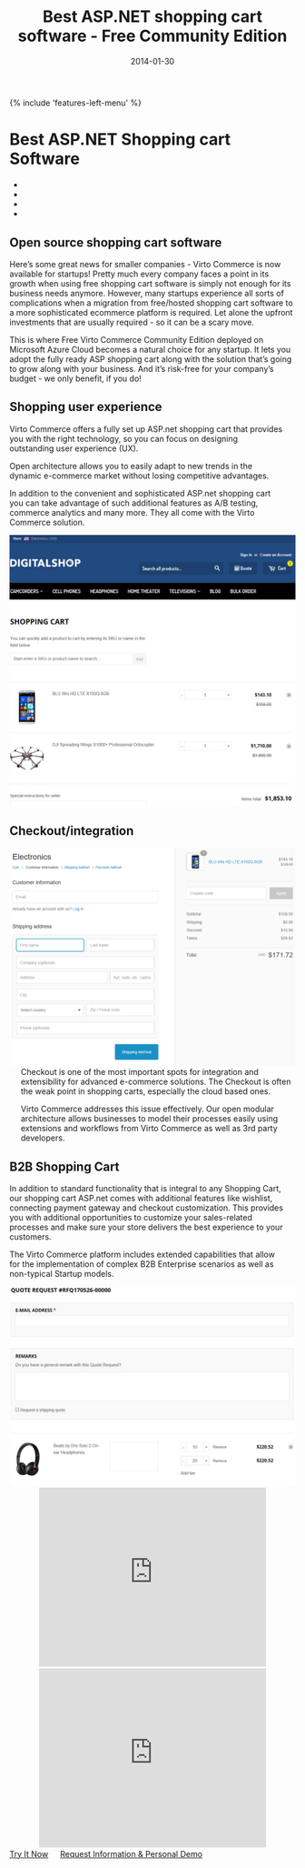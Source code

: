 ﻿---
title: Best ASP.NET shopping cart software - Free Community Edition
description: Build an online store with Virto Commerce ASP.NET shopping cart software. Benefit from an open source shopping cart software that has every feature you need.
date: 2014-01-30
canonical: https://virtocommerce.com/shopping-cart
permalink: shopping-cart
ogimage: https://virtocommerce.com/assets/images/vc_fb.jpg
ogtitle: Best ASP.NET Shopping Cart Software - Free Community Edition
ogsitename: Virtocommerce
twittercard: summary
twittertitle: Virto Commerce
twitterdescription: Virto Commerce is a powerful ecommerce platform that includes everything you need to create an online store and sell online. Try it free with Free Community License
twitterimage: https://virtocommerce.com/assets/images/vc_fb-2.jpg
twittersite: Virtocommerce
tags : 
- shopping-cart
- cart
- commerce
---
<div class="business-features clearfix __responsive">
	{% include 'features-left-menu' %}
	<div class="business-cnt">
		<div class="head __cart">
			<h1 class="title">Best ASP.NET Shopping cart Software</h1>
		</div>
		<div class="blog b2b-e-commerce">
			<ul class="socials list" style="margin-top: 20px;">
				<li class="list-item fb">
					<a class="list-link" href="https://www.facebook.com/sharer/sharer.php?u={{ '/shopping-cart' | absolute_url }}" target="_blank"><i class="list-ico fa fa-facebook"></i></a>
				</li>
				<li class="list-item plus">
					<a class="list-link" href="https://plus.google.com/share?url={{ '/shopping-cart' | absolute_url }}" target="_blank"><i class="list-ico fa fa-google-plus"></i></a>
				</li>
				<li class="list-item tw">
					<a class="list-link" href="https://twitter.com/intent/tweet?text={{ '/shopping-cart' | absolute_url }}" target="_blank"><i class="list-ico fa fa-twitter"></i></a>
				</li>
				<li class="list-item in">
					<a class="list-link" href="https://www.linkedin.com/shareArticle?mini=true&url={{ '/shopping-cart' | absolute_url }}" target="_blank"><i class="list-ico fa fa-linkedin"></i></a>
				</li>
			</ul>
		</div>
		<h2 class="sub-title">Open source shopping cart software</h2>
		<p class="text">Here’s some great news for smaller companies - Virto Commerce is now available for startups! Pretty much every company faces a point in its growth when using free shopping cart software is simply not enough for its business needs anymore. However, many startups experience all sorts of complications when a migration from free/hosted shopping cart software to a more sophisticated ecommerce platform is required. Let alone the upfront investments that are usually required - so it can be a scary move.</p>
		<p class="text">This is where Free Virto Commerce Community Edition deployed on Microsoft Azure Cloud becomes a natural choice for any startup. It lets you adopt the fully ready ASP shopping cart along with the solution that’s going to grow along with your business. And it’s risk-free for your company’s budget - we only benefit, if you do!</p>
		<h2 class="sub-title">Shopping user experience</h2>
        <div class="col-w">
            <div class="col __col-50 text" style="margin-top: 0; padding-right: 20px;">
                Virto Commerce offers a fully set up ASP.net shopping cart that provides you with the right technology, so you can focus on designing outstanding user experience (UX).
                <p>Open architecture allows you to easily adapt to new trends in the dynamic e-commerce market without losing competitive advantages.</p>
                <p>In addition to the convenient and sophisticated ASP.net shopping cart you can take advantage of such additional features as A/B testing, commerce analytics and many more. They all come with the Virto Commerce solution.</p>
            </div>
            <div class="col __col-50">
                <img alt="Best ASP.NET Shopping Cart Software" src="../assets/images/shopping-cart-scr.jpg" />
            </div>
        </div>
		<h2 class="sub-title">Checkout/integration</h2>
        <div class="col-w">
            <div class="col __col-50">
                <img alt="Best ASP.NET Shopping Cart Software" src="../assets/images/checkout.png" />
            </div>
            <div class="col __col-50 text" style="margin-top: 0; padding-left: 20px;">
                Checkout is one of the most important spots for integration and extensibility for advanced e-commerce solutions. The Checkout is often the weak point in shopping carts, especially the cloud based ones.
                <p>Virto Commerce addresses this issue effectively. Our open modular architecture allows businesses to model their processes easily using extensions and workflows from Virto Commerce as well as 3rd party developers.</p>
            </div>
        </div>
		<h2 class="sub-title">B2B Shopping Cart</h2>
        <div class="col-w">
            <div class="col __col-50 text" style="margin-top: 0; padding-right: 20px;">
                In addition to standard functionality that is integral to any Shopping Cart, our shopping cart ASP.net comes with additional features like wishlist, connecting payment gateway and checkout customization. This provides you with additional opportunities to customize your sales-related processes and make sure your store delivers the best experience to your customers.
                <p>The Virto Commerce platform includes extended capabilities that allow for the implementation of complex B2B Enterprise scenarios as well as non-typical Startup models.</p>
            </div>
            <div class="col __col-50">
                <img alt="Best ASP.NET Shopping Cart Software" src="../assets/images/qoute-request-scr.jpg" />
            </div>
        </div>
		<div style="text-align: center;">
			<iframe width="400" height="315" src="https://www.youtube.com/embed/QpRG-HOlrbc?ecver=1" frameborder="0" allowfullscreen></iframe>
            <iframe width="400" height="315" src="https://www.youtube.com/embed/22BMH86RQys?ecver=1" frameborder="0" allowfullscreen></iframe>
		</div>
		<div class="buttons columns" style="word-spacing: normal;">
			<a class="button fill" href="/try-now">Try It Now</a>
			<a class="button fill" href="/contact-us">Request Information & Personal Demo</a>
		</div>
	</div>
</div>
